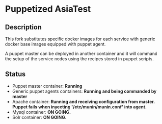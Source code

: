 # Puppetized AsiaTest

## Description

This fork substitutes specific docker images for each service with generic docker base images equipped with puppet agent.

A puppet master can be deployed in another container and it will command the setup of the service nodes using the recipes stored in puppet scripts.

## Status

- Puppet master container: __Running__
- Generic puppet agents containers: __Running and being commanded by master__
- Apache container: __Running and receiving configuration from master. Puppet fails when inyecting '/etc/munin/munin.conf' into agent.__
- Mysql container: __ON GOING.__
- Solr container: __ON GOING.__
